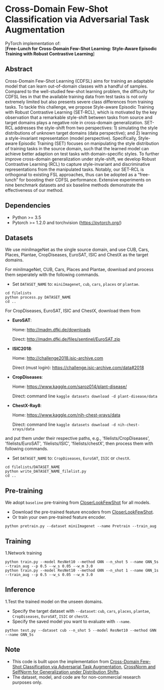# Cross-Domain Few-Shot Classification via Adversarial Task Augmentation
PyTorch implementation of:
<br>
[**Free-Lunch for Cross-Domain Few-Shot Learning: Style-Aware Episodic Training with Robust Contrastive Learning**]
<br>

## Abstract

Cross-Domain Few-Shot Learning (CDFSL) aims for training an adaptable model that can learn out-of-domain classes with a handful of samples. Compared to the well-studied few-shot learning problem, the difficulty for CDFSL lies in that the available training data from test tasks is not only extremely limited but also presents severe class differences from training tasks. To tackle this challenge, we propose Style-aware Episodic Training with Robust Contrastive Learning (SET-RCL), which is motivated by the key observation that a remarkable style-shift between tasks from source and target domains plays a negative role in cross-domain generalization. SET-RCL addresses the style-shift from two perspectives: 1) simulating the style distributions of unknown target domains (data perspective); and 2) learning a style-invariant representation (model perspective). Specifically, Style-aware Episodic Training (SET) focuses on manipulating the style distribution of training tasks in the source domain, such that the learned model can achieve better adaption on test tasks with domain-specific styles. To further improve cross-domain generalization under style-shift, we develop Robust Contrastive Learning (RCL) to capture style-invariant and discriminative representations from the manipulated tasks. Notably, our SET-RCL is orthogonal to existing FSL approaches, thus can be adopted as a “free-lunch” for boosting their CDFSL performance. Extensive experiments on nine benchmark datasets and six baseline methods demonstrate the effectiveness of our method.

## Dependencies
* Python >= 3.5
* Pytorch >= 1.2.0 and torchvision (https://pytorch.org/)

## Datasets
We use miniImageNet as the single source domain, and use CUB, Cars, Places, Plantae, CropDiseases, EuroSAT, ISIC and ChestX as the target domains.

For miniImageNet, CUB, Cars, Places and Plantae, download and process them seperately with the following commands.
- Set `DATASET_NAME` to: `miniImagenet`, `cub`, `cars`, `places` or `plantae`.
```
cd filelists
python process.py DATASET_NAME
cd ..
```

For CropDiseases, EuroSAT, ISIC and ChestX, download them from

* **EuroSAT**:

    Home: http://madm.dfki.de/downloads

    Direct: http://madm.dfki.de/files/sentinel/EuroSAT.zip

* **ISIC2018**:

    Home: http://challenge2018.isic-archive.com

    Direct (must login): https://challenge.isic-archive.com/data#2018

* **CropDiseases**:

    Home: https://www.kaggle.com/saroz014/plant-disease/

    Direct: command line `kaggle datasets download -d plant-disease/data`

* **ChestX-Ray8**:

    Home: https://www.kaggle.com/nih-chest-xrays/data
    
    Direct: command line `kaggle datasets download -d nih-chest-xrays/data`

and put them under their respective paths, e.g., 'filelists/CropDiseases', 'filelists/EuroSAT', 'filelists/ISIC', 'filelists/chestX', then process them with following commands.
- Set `DATASET_NAME` to: `CropDiseases`, `EuroSAT`, `ISIC` or `chestX`.
```
cd filelists/DATASET_NAME
python write_DATASET_NAME_filelist.py
cd ..
```

## Pre-training
We adopt `baseline` pre-training from [CloserLookFewShot](https://github.com/wyharveychen/CloserLookFewShot) for all models.
- Download the pre-trained feature encoders from [CloserLookFewShot](https://github.com/wyharveychen/CloserLookFewShot).
- Or train your own pre-trained feature encoder.
```
python pretrain.py --dataset miniImagenet --name Pretrain --train_aug
```

## Training

1.Network training
```
python train.py --model ResNet10 --method GNN --n_shot 5 --name GNN_5s --train_aug --p 0.5 --w_s 0.05 --w_m 3.0
python train.py --model ResNet10 --method GNN --n_shot 1 --name GNN_1s --train_aug --p 0.5 --w_s 0.05 --w_m 3.0
```

## Inference

1.Test the trained model on the unseen domains.

- Specify the target dataset with `--dataset`: `cub`, `cars`, `places`, `plantae`, `CropDiseases`, `EuroSAT`, `ISIC` or `chestX`.
- Specify the saved model you want to evaluate with `--name`.
```
python test.py --dataset cub --n_shot 5 --model ResNet10 --method GNN --name GNN_5s
```

## Note
- This code is built upon the implementation from [Cross-Domain Few-Shot Classification via Adversarial Task Augmentation](https://github.com/Haoqing-Wang/CDFSL-ATA), [CrossNorm and SelfNorm for Generalization under Distribution Shifts](https://github.com/amazon-research/crossnorm-selfnorm).
- The dataset, model, and code are for non-commercial research purposes only.
